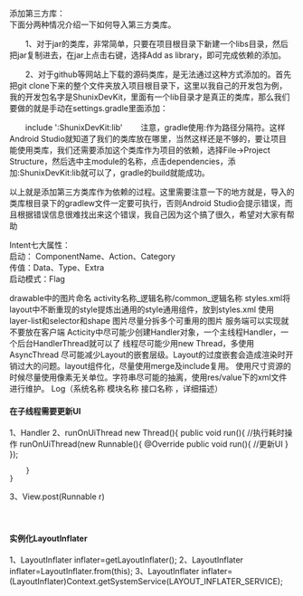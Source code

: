添加第三方库：  
下面分两种情况介绍一下如何导入第三方类库。

　　1、对于jar的类库，非常简单，只要在项目根目录下新建一个libs目录，然后把jar复制进去，在jar上点击右键，选择Add as library，即可完成依赖的添加。

　　2、对于github等网站上下载的源码类库，是无法通过这种方式添加的。首先把git clone下来的整个文件夹放入项目根目录下，这里以我自己的开发包为例，我的开发包名字是ShunixDevKit，里面有一个lib目录才是真正的类库，那么我们要做的就是手动在settings.gradle里面添加：

　　include ':ShunixDevKit:lib'
　　注意，gradle使用:作为路径分隔符。这样Android Studio就知道了我们的类库放在哪里，当然这样还是不够的，要让项目能使用类库，我们还需要添加这个类库作为项目的依赖，选择File->Project Structure，然后选中主module的名称，点击dependencies，添加:ShunixDevKit:lib就可以了，gradle的build就能成功。

以上就是添加第三方类库作为依赖的过程。这里需要注意一下的地方就是，导入的类库根目录下的gradlew文件一定要可执行，否则Android Studio会提示错误，而且根据错误信息很难找出来这个错误，我自己因为这个搞了很久，希望对大家有帮助


Intent七大属性：  
启动： ComponentName、Action、Category  
传值：Data、Type、Extra  
启动模式：Flag  


drawable中的图片命名
			activity名称_逻辑名称/common_逻辑名称
		styles.xml将layout中不断重现的style提炼出通用的style通用组件，放到styles.xml
		使用layer-list和selector和shape
		图片尽量分拆多个可重用的图片
		服务端可以实现就不要放在客户端
		Acticity中尽可能少创建Handler对象，一个主线程Handler，一个后台HandlerThread就可以了
		线程尽可能少用new Thread，多使用AsyncThread
		尽可能减少Layout的嵌套层级。Layout的过度嵌套会造成渲染时开销过大的问题。layout组件化，尽量使用merge及include复用。
		使用尺寸资源的时候尽量使用像素无关单位。字符串尽可能的抽离，使用res/value下的xml文件进行维护。 
        Log（系统名称 模块名称 接口名称 ，详细描述）   




#### 在子线程需要更新UI
1、Handler
2、runOnUiThread
	new Thread(){
		public void run(){
			//执行耗时操作
			runOnUiThread(new Runnable(){
				@Override
				public void run(){
					//更新UI
				}
			});
		
		}
	}
3、View.post(Runnable r)

　　



#### 实例化LayoutInflater
1、LayoutInflater inflater=getLayoutInflater();
2、LayoutInflater inflater=LayoutInflater.from(this);
3、LayoutInflater inflater=(LayoutInflater)Context.getSystemService(LAYOUT_INFLATER_SERVICE);